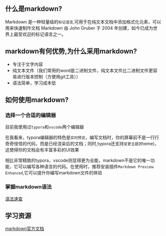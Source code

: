 ## 什么是markdown?
Markdown 是一种轻量级的`标记语言`,可用于在纯文本文档中添加格式化元素，可以用来快速制作文档
Markdown 由 John Gruber 于 2004 年创建，如今已成为世界上最受欢迎的标记语言之一。
## markdown有何优势,为什么采用markdown?
- 专注于文字内容
- 纯文本文件（我们常用的word是二进制文件，纯文本文件比二进制文件更容易进行版本控制（方便用git工具））
- 语法简单，学习成本低
## 如何使用markdown?
### 选择一个合适的编辑器
目前我使用过`typora`和`vscode`两个编辑器

在我看来，typora编辑器的特色是`实时预览`，编写文档时，你的屏幕前不是一行行奇奇怪怪的代码，而是已经渲染后的文档；同时,typora还支持`变更主题`(theme)，这使得你的文档会有丰富多彩的UI效果

相比非常精致的typora，vscode则显得更为全能，markdown不是它的唯一功能，它可以编写各种语言的代码。在使用时，推荐安装插件`Markdown Preview Enhanced`,它可以提升你编写markdown文件的体验

### 掌握markdown语法
[语法速查](https://markdown.com.cn/cheat-sheet.html#%E6%80%BB%E8%A7%88)

## 学习资源
[markdown官方文档](https://markdown.com.cn/cheat-sheet.html#%E6%80%BB%E8%A7%88)
